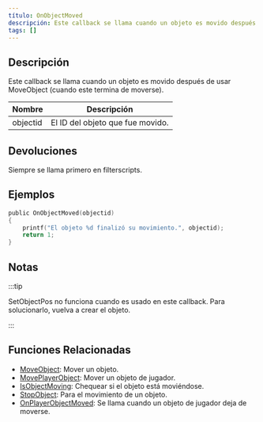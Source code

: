 ```yaml
---
título: OnObjectMoved
descripción: Este callback se llama cuando un objeto es movido después de usar MoveObject (cuando este termina de moverse).
tags: []
---
```


## Descripción

Este callback se llama cuando un objeto es movido después de usar MoveObject (cuando este termina de moverse).

| Nombre   | Descripción                         |
| -------- | ----------------------------------- |
| objectid | El ID del objeto que fue movido.    |

## Devoluciones

Siempre se llama primero en filterscripts.

## Ejemplos

```c
public OnObjectMoved(objectid)
{
    printf("El objeto %d finalizó su movimiento.", objectid);
    return 1;
}
```

## Notas

:::tip

SetObjectPos no funciona cuando es usado en este callback. Para solucionarlo, vuelva a crear el objeto.

:::

## Funciones Relacionadas

- [MoveObject](../functions/MoveObject): Mover un objeto.
- [MovePlayerObject](../functions/MovePlayerObject): Mover un objeto de jugador.
- [IsObjectMoving](../functions/IsObjectMoving): Chequear si el objeto está moviéndose.
- [StopObject](../functions/StopObject): Para el movimiento de un objeto.
- [OnPlayerObjectMoved](OnPlayerObjectMoved): Se llama cuando un objeto de jugador deja de moverse.
